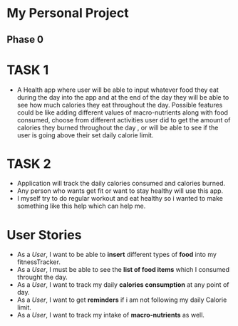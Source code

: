 # My Personal Project

## Phase 0
  
# TASK 1

- A Health app where user will be able to input whatever food they eat during the day into the app and at the end of the day they will be able to see how much calories they 
eat throughout the day. Possible features could be like adding different values of macro-nutrients along with food consumed, choose from different activities user did to get the amount of calories they burned throughout the day , or will be able to see if the user is going above their set daily calorie limit.

# TASK 2

- Application will track the daily calories consumed and calories burned.
- Any person who wants get fit or want to stay healthy will use this app.
- I myself try to do regular workout and eat healthy so i wanted to make something like this help which can help me.

# User Stories

- As a *User*, I want to be able to **insert** different types of **food** into my fitnessTracker.
- As a *User*, I must be able to see the **list of food items** which I consumed throught the day.
- As a *User*, I want to track my daily **calories consumption** at any point of day.
- As a *User*, I want to get **reminders** if i am not following my daily Calorie limit.
- As a *User*, I want to track my intake of **macro-nutrients** as well.